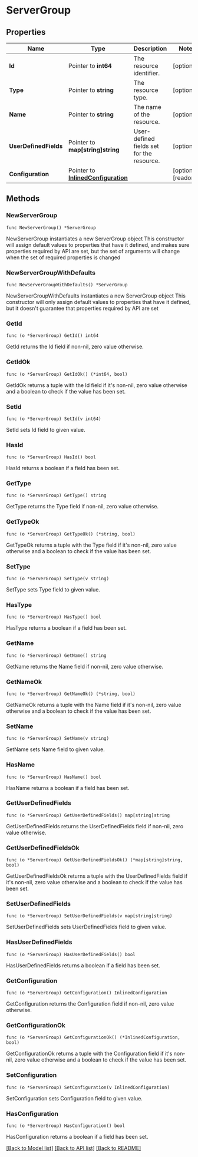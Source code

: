 # ServerGroup

## Properties

Name | Type | Description | Notes
------------ | ------------- | ------------- | -------------
**Id** | Pointer to **int64** | The resource identifier. | [optional] 
**Type** | Pointer to **string** | The resource type. | [optional] 
**Name** | Pointer to **string** | The name of the resource. | [optional] 
**UserDefinedFields** | Pointer to **map[string]string** | User-defined fields set for the resource. | [optional] 
**Configuration** | Pointer to [**InlinedConfiguration**](InlinedConfiguration.md) |  | [optional] [readonly] 

## Methods

### NewServerGroup

`func NewServerGroup() *ServerGroup`

NewServerGroup instantiates a new ServerGroup object
This constructor will assign default values to properties that have it defined,
and makes sure properties required by API are set, but the set of arguments
will change when the set of required properties is changed

### NewServerGroupWithDefaults

`func NewServerGroupWithDefaults() *ServerGroup`

NewServerGroupWithDefaults instantiates a new ServerGroup object
This constructor will only assign default values to properties that have it defined,
but it doesn't guarantee that properties required by API are set

### GetId

`func (o *ServerGroup) GetId() int64`

GetId returns the Id field if non-nil, zero value otherwise.

### GetIdOk

`func (o *ServerGroup) GetIdOk() (*int64, bool)`

GetIdOk returns a tuple with the Id field if it's non-nil, zero value otherwise
and a boolean to check if the value has been set.

### SetId

`func (o *ServerGroup) SetId(v int64)`

SetId sets Id field to given value.

### HasId

`func (o *ServerGroup) HasId() bool`

HasId returns a boolean if a field has been set.

### GetType

`func (o *ServerGroup) GetType() string`

GetType returns the Type field if non-nil, zero value otherwise.

### GetTypeOk

`func (o *ServerGroup) GetTypeOk() (*string, bool)`

GetTypeOk returns a tuple with the Type field if it's non-nil, zero value otherwise
and a boolean to check if the value has been set.

### SetType

`func (o *ServerGroup) SetType(v string)`

SetType sets Type field to given value.

### HasType

`func (o *ServerGroup) HasType() bool`

HasType returns a boolean if a field has been set.

### GetName

`func (o *ServerGroup) GetName() string`

GetName returns the Name field if non-nil, zero value otherwise.

### GetNameOk

`func (o *ServerGroup) GetNameOk() (*string, bool)`

GetNameOk returns a tuple with the Name field if it's non-nil, zero value otherwise
and a boolean to check if the value has been set.

### SetName

`func (o *ServerGroup) SetName(v string)`

SetName sets Name field to given value.

### HasName

`func (o *ServerGroup) HasName() bool`

HasName returns a boolean if a field has been set.

### GetUserDefinedFields

`func (o *ServerGroup) GetUserDefinedFields() map[string]string`

GetUserDefinedFields returns the UserDefinedFields field if non-nil, zero value otherwise.

### GetUserDefinedFieldsOk

`func (o *ServerGroup) GetUserDefinedFieldsOk() (*map[string]string, bool)`

GetUserDefinedFieldsOk returns a tuple with the UserDefinedFields field if it's non-nil, zero value otherwise
and a boolean to check if the value has been set.

### SetUserDefinedFields

`func (o *ServerGroup) SetUserDefinedFields(v map[string]string)`

SetUserDefinedFields sets UserDefinedFields field to given value.

### HasUserDefinedFields

`func (o *ServerGroup) HasUserDefinedFields() bool`

HasUserDefinedFields returns a boolean if a field has been set.

### GetConfiguration

`func (o *ServerGroup) GetConfiguration() InlinedConfiguration`

GetConfiguration returns the Configuration field if non-nil, zero value otherwise.

### GetConfigurationOk

`func (o *ServerGroup) GetConfigurationOk() (*InlinedConfiguration, bool)`

GetConfigurationOk returns a tuple with the Configuration field if it's non-nil, zero value otherwise
and a boolean to check if the value has been set.

### SetConfiguration

`func (o *ServerGroup) SetConfiguration(v InlinedConfiguration)`

SetConfiguration sets Configuration field to given value.

### HasConfiguration

`func (o *ServerGroup) HasConfiguration() bool`

HasConfiguration returns a boolean if a field has been set.


[[Back to Model list]](../README.md#documentation-for-models) [[Back to API list]](../README.md#documentation-for-api-endpoints) [[Back to README]](../README.md)


